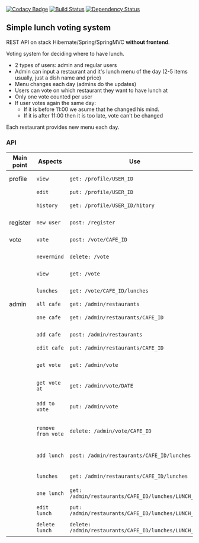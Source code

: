 [![Codacy Badge](https://api.codacy.com/project/badge/Grade/cfa1ceff322a4b9391889256a906defe)](https://www.codacy.com/app/nameless-cat/votemeal?utm_source=github.com&amp;utm_medium=referral&amp;utm_content=nameless-cat/votemeal&amp;utm_campaign=Badge_Grade)
[![Build Status](https://travis-ci.org/nameless-cat/votemeal.svg?branch=master)](https://travis-ci.org/nameless-cat/votemeal)
[![Dependency Status](https://dependencyci.com/github/nameless-cat/votemeal/badge)](https://dependencyci.com/github/nameless-cat/votemeal)


## Simple lunch voting system

REST API on stack Hibernate/Spring/SpringMVC **without frontend**.

Voting system for deciding where to have lunch.

 * 2 types of users: admin and regular users
 * Admin can input a restaurant and it's lunch menu of the day (2-5 items usually, just a dish name and price)
 * Menu changes each day (admins do the updates)
 * Users can vote on which restaurant they want to have lunch at
 * Only one vote counted per user
 * If user votes again the same day:
    - If it is before 11:00 we asume that he changed his mind.
    - If it is after 11:00 then it is too late, vote can't be changed

Each restaurant provides new menu each day.

### API

| Main point | Aspects | Use | Explanation |
|------------|---------|---------|-------------|
| profile    | `view`  | `get: /profile/USER_ID` | *Access user profile* |
|            | `edit`  | `put: /profile/USER_ID` | *...and edit*|
|            | `history` | `get: /profile/USER_ID/hitory`| *Shows user vote history*|
| register   | `new user` | `post: /register` | *Register new user* |
| vote       | `vote` | `post: /vote/CAFE_ID` | *Voting for cafe with id* |
|            | `nevermind` | `delete: /vote` | *Remove vote* |
|            | `view`  | `get: /vote` | *Get cafe list for today* |
|            | `lunches` | `get: /vote/CAFE_ID/lunches` | *Get lunch list for cafe* |
| admin      | `all cafe` | `get: /admin/restaurants` | *Get all cafe* |
|            | `one cafe` | `get: /admin/restaurants/CAFE_ID` | *Get one cafe* |
|            | `add cafe` | `post: /admin/restaurants` | *Create new cafe* |
|            | `edit cafe`| `put: /admin/restaurants/CAFE_ID` | *Edit cafe* |
|            | `get vote` | `get: /admin/vote` | *Show vote list for today* |
|            | `get vote at`| `get: /admin/vote/DATE` | *Show vote list at date* |
|            | `add to vote`| `put: /admin/vote` | *Adding cafe list to vote for today* |
|            | `remove from vote` | `delete: /admin/vote/CAFE_ID` | *Removing cafe from vote* |
|            | `add lunch` | `post: /admin/restaurants/CAFE_ID/lunches` | *Add lunch to cafe menu* |
|            | `lunches` | `get: /admin/restaurants/CAFE_ID/lunches` | *Show cafe menu* |
|            | `one lunch` | `get: /admin/restaurants/CAFE_ID/lunches/LUNCH_ID`| *Show one menu row* |
|            | `edit lunch`| `put: /admin/restaurants/CAFE_ID/lunches/LUNCH_ID`| *Edit one menu row* |
|            | `delete lunch` | `delete: /admin/restaurants/CAFE_ID/lunches/LUNCH_ID` | *Delete one menu row* |